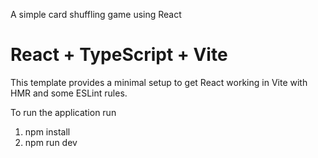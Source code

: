 A simple card shuffling game using React

# React + TypeScript + Vite

This template provides a minimal setup to get React working in Vite with HMR and some ESLint rules.

To run the application run 
1. npm install
2. npm run dev
